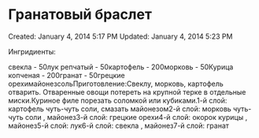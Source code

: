 # Гранатовый браслет

Created: January 4, 2014 5:17 PM
Updated: January 4, 2014 5:23 PM

Ингридиенты:

свекла - 50лук репчатый - 50картофель - 200морковь - 50Курица копченая - 200гранат - 50грецкие орехимайонезсольПриготовление:Свеклу, морковь, картофель отварить. Отваренные овощи потереть на крупной терке в отдельные миски.Куриное филе порезать соломкой или кубиками.1-й слой: картофель чуть-чуть соли, смазать майонезом2-й слой: морковь чуть-чуть соли , майонез3-й слой: грецкие орехи4-й слой: окорок курицы , майонез5-й слой: лук6-й слой: свекла , майонез7-й слой: гранат